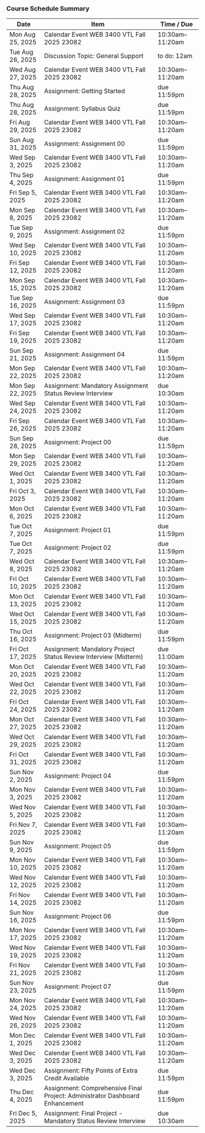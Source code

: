 ### Course Schedule Summary

| Date | Item | Time / Due |
|------|------|-------------|
| Mon Aug 25, 2025 | Calendar Event WEB 3400 VTL Fall 2025 23082 | 10:30am–11:20am |
| Tue Aug 26, 2025 | Discussion Topic: General Support | to do: 12am |
| Wed Aug 27, 2025 | Calendar Event WEB 3400 VTL Fall 2025 23082 | 10:30am–11:20am |
| Thu Aug 28, 2025 | Assignment: Getting Started | due 11:59pm |
| Thu Aug 28, 2025 | Assignment: Syllabus Quiz | due 11:59pm |
| Fri Aug 29, 2025 | Calendar Event WEB 3400 VTL Fall 2025 23082 | 10:30am–11:20am |
| Sun Aug 31, 2025 | Assignment: Assignment 00 | due 11:59pm |
| Wed Sep 3, 2025 | Calendar Event WEB 3400 VTL Fall 2025 23082 | 10:30am–11:20am |
| Thu Sep 4, 2025 | Assignment: Assignment 01 | due 11:59pm |
| Fri Sep 5, 2025 | Calendar Event WEB 3400 VTL Fall 2025 23082 | 10:30am–11:20am |
| Mon Sep 8, 2025 | Calendar Event WEB 3400 VTL Fall 2025 23082 | 10:30am–11:20am |
| Tue Sep 9, 2025 | Assignment: Assignment 02 | due 11:59pm |
| Wed Sep 10, 2025 | Calendar Event WEB 3400 VTL Fall 2025 23082 | 10:30am–11:20am |
| Fri Sep 12, 2025 | Calendar Event WEB 3400 VTL Fall 2025 23082 | 10:30am–11:20am |
| Mon Sep 15, 2025 | Calendar Event WEB 3400 VTL Fall 2025 23082 | 10:30am–11:20am |
| Tue Sep 16, 2025 | Assignment: Assignment 03 | due 11:59pm |
| Wed Sep 17, 2025 | Calendar Event WEB 3400 VTL Fall 2025 23082 | 10:30am–11:20am |
| Fri Sep 19, 2025 | Calendar Event WEB 3400 VTL Fall 2025 23082 | 10:30am–11:20am |
| Sun Sep 21, 2025 | Assignment: Assignment 04 | due 11:59pm |
| Mon Sep 22, 2025 | Calendar Event WEB 3400 VTL Fall 2025 23082 | 10:30am–11:20am |
| Mon Sep 22, 2025 | Assignment: Mandatory Assignment Status Review Interview | due 10:30am |
| Wed Sep 24, 2025 | Calendar Event WEB 3400 VTL Fall 2025 23082 | 10:30am–11:20am |
| Fri Sep 26, 2025 | Calendar Event WEB 3400 VTL Fall 2025 23082 | 10:30am–11:20am |
| Sun Sep 28, 2025 | Assignment: Project 00 | due 11:59pm |
| Mon Sep 29, 2025 | Calendar Event WEB 3400 VTL Fall 2025 23082 | 10:30am–11:20am |
| Wed Oct 1, 2025 | Calendar Event WEB 3400 VTL Fall 2025 23082 | 10:30am–11:20am |
| Fri Oct 3, 2025 | Calendar Event WEB 3400 VTL Fall 2025 23082 | 10:30am–11:20am |
| Mon Oct 6, 2025 | Calendar Event WEB 3400 VTL Fall 2025 23082 | 10:30am–11:20am |
| Tue Oct 7, 2025 | Assignment: Project 01 | due 11:59pm |
| Tue Oct 7, 2025 | Assignment: Project 02 | due 11:59pm |
| Wed Oct 8, 2025 | Calendar Event WEB 3400 VTL Fall 2025 23082 | 10:30am–11:20am |
| Fri Oct 10, 2025 | Calendar Event WEB 3400 VTL Fall 2025 23082 | 10:30am–11:20am |
| Mon Oct 13, 2025 | Calendar Event WEB 3400 VTL Fall 2025 23082 | 10:30am–11:20am |
| Wed Oct 15, 2025 | Calendar Event WEB 3400 VTL Fall 2025 23082 | 10:30am–11:20am |
| Thu Oct 16, 2025 | Assignment: Project 03 (Midterm) | due 11:59pm |
| Fri Oct 17, 2025 | Assignment: Mandatory Project Status Review Interview (Midterm) | due 11:00am |
| Mon Oct 20, 2025 | Calendar Event WEB 3400 VTL Fall 2025 23082 | 10:30am–11:20am |
| Wed Oct 22, 2025 | Calendar Event WEB 3400 VTL Fall 2025 23082 | 10:30am–11:20am |
| Fri Oct 24, 2025 | Calendar Event WEB 3400 VTL Fall 2025 23082 | 10:30am–11:20am |
| Mon Oct 27, 2025 | Calendar Event WEB 3400 VTL Fall 2025 23082 | 10:30am–11:20am |
| Wed Oct 29, 2025 | Calendar Event WEB 3400 VTL Fall 2025 23082 | 10:30am–11:20am |
| Fri Oct 31, 2025 | Calendar Event WEB 3400 VTL Fall 2025 23082 | 10:30am–11:20am |
| Sun Nov 2, 2025 | Assignment: Project 04 | due 11:59pm |
| Mon Nov 3, 2025 | Calendar Event WEB 3400 VTL Fall 2025 23082 | 10:30am–11:20am |
| Wed Nov 5, 2025 | Calendar Event WEB 3400 VTL Fall 2025 23082 | 10:30am–11:20am |
| Fri Nov 7, 2025 | Calendar Event WEB 3400 VTL Fall 2025 23082 | 10:30am–11:20am |
| Sun Nov 9, 2025 | Assignment: Project 05 | due 11:59pm |
| Mon Nov 10, 2025 | Calendar Event WEB 3400 VTL Fall 2025 23082 | 10:30am–11:20am |
| Wed Nov 12, 2025 | Calendar Event WEB 3400 VTL Fall 2025 23082 | 10:30am–11:20am |
| Fri Nov 14, 2025 | Calendar Event WEB 3400 VTL Fall 2025 23082 | 10:30am–11:20am |
| Sun Nov 16, 2025 | Assignment: Project 06 | due 11:59pm |
| Mon Nov 17, 2025 | Calendar Event WEB 3400 VTL Fall 2025 23082 | 10:30am–11:20am |
| Wed Nov 19, 2025 | Calendar Event WEB 3400 VTL Fall 2025 23082 | 10:30am–11:20am |
| Fri Nov 21, 2025 | Calendar Event WEB 3400 VTL Fall 2025 23082 | 10:30am–11:20am |
| Sun Nov 23, 2025 | Assignment: Project 07 | due 11:59pm |
| Mon Nov 24, 2025 | Calendar Event WEB 3400 VTL Fall 2025 23082 | 10:30am–11:20am |
| Wed Nov 26, 2025 | Calendar Event WEB 3400 VTL Fall 2025 23082 | 10:30am–11:20am |
| Mon Dec 1, 2025 | Calendar Event WEB 3400 VTL Fall 2025 23082 | 10:30am–11:20am |
| Wed Dec 3, 2025 | Calendar Event WEB 3400 VTL Fall 2025 23082 | 10:30am–11:20am |
| Wed Dec 3, 2025 | Assignment: Fifty Points of Extra Credit Available | due 11:59pm |
| Thu Dec 4, 2025 | Assignment: Comprehensive Final Project: Administrator Dashboard Enhancement | due 11:59pm |
| Fri Dec 5, 2025 | Assignment: Final Project - Mandatory Status Review Interview | due 10:30am |